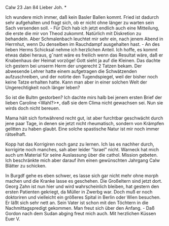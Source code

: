  Calw 23 Jan 84
Lieber Joh. <Hesse>*

Ich wundere mich immer, daß kein Basler Ballen kommt. Fried ist dadurch sehr aufgehalten und fragt sich, ob er nicht ohne länger zu warten sein Sach versenden soll. - Für Dich hab ich jetzt endlich auch eine Mitteilung, die erste die mir von Theod zukommt. Natürlich mit Diskretion zu behandeln. Aber Schmalenbach leuchtet mir sehr ein, nach jenem Abend in Herrnhut, wenn Du denselben im Rauchdampf ausgehalten hast. - An des lieben Herms Schicksal nehme ich herzlichen Anteil. Ich hoffe, es kommt etwas dabei heraus, gˆnant wäre es freilich wenn das Resultat wäre, daß er Knabenhaus der Heimat vorzöge! Gott sieht ja auf die Kleinen. Das dachte ich gestern bei unserm Herm der ungerecht 2 Tatzen bekam. Der abwesende Lehrer hatte einem aufgetragen die Schwätzenden aufzuschreiben, und der notirte den Tugendspiegel, weil der bisher noch keine Tatze erhalten hatte. Kann man aber in einer solchen Welt der Ungerechtigkeit noch länger leben?

So ist die Bultm gestorben? Ich dachte mirs halb bei jenem ersten Brief der lieben Caroline <Wahl?>*, daß sie dem Clima nicht gewachsen sei. Nun sie wirds doch nicht bereuen.

Mama hält sich fortwährend recht gut, ist aber furchtbar geschwächt durch jene paar Tage, in denen sie jetzt nicht rheumatisch, sondern von Krämpfen gelitten zu haben glaubt. Eine solche spastische Natur ist mir noch immer rätselhaft.

Kopp hat das Korrigiren noch ganz zu lernen. Ich las es nachher durch, korrigirte noch manches, sah aber leider "Israel" nicht. Warneck hat mich auch um Material für seine Auslassung über die cathol. Mission gebeten. Ich beschränkte mich aber darauf ihm einen gewünschten Jahrgang Calw Blätter zu schicken.

In Burgdf gehe es eben schwer, es lasse sich gar nicht mehr ohne morph machen und die Kranke lasse es geschehen. Die Großeltern sind jetzt dort. 
Georg Zahn ist nun hier und wird wahrscheinlich bleiben, hat gestern den ersten Patienten gekriegt, da Müller in Zwerbg war. Doch muß er noch doktoriren und vielleicht ein größeres Spital in Berlin oder Wien besuchen. Er läßt sich sehr nett an. Sein Vater ist schon mit den Töchtern in die Nachmittagspredigt gekommen. Man freut sich über den Anfang. - Daß Gordon nach dem Sudan abging freut mich auch. Mit herzlichen Küssen
 Euer V.

